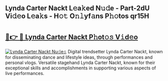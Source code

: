 ## Lynda Carter Nackt L𝚎a𝚔ed N𝚞𝚍e - Part-2dU Vi𝚍𝚎o L𝚎a𝚔s - H𝚘𝚝 O𝚗𝚕yf𝚊ns P𝚑𝚘tos qr15H

# <h2><a href="http://kfdtgbc.oniu.top/?m=Lynda+Carter+Nackt">🔗👉 🔴 Lynda Carter Nackt P𝚑ot𝚘𝚜 V𝚒d𝚎o</a></h2>

[![Lynda Carter Nackt Nu𝚍e𝚜](https://i.imgur.com/0qMVB7G.gif)](http://kfdtgbc.oniu.top/?m=Lynda+Carter+Nackt)
Digital trendsetter Lynda Carter Nackt, known for disseminating dance and lifestyle ideas, through performances and personal vlogs. Versatile stagehand Lynda Carter Nackt, known for their exceptional skills and accomplishments in supporting various aspects of live performances.  
